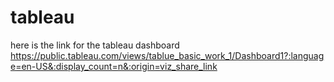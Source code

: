# tableau
here is the link for the tableau dashboard
https://public.tableau.com/views/tablue_basic_work_1/Dashboard1?:language=en-US&:display_count=n&:origin=viz_share_link
